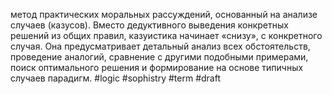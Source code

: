 метод практических моральных рассуждений, основанный на анализе случаев (казусов). Вместо дедуктивного выведения конкретных решений из общих правил, казуистика начинает «снизу», с конкретного случая. Она предусматривает детальный анализ всех обстоятельств, проведение аналогий, сравнение с другими подобными примерами, поиск оптимального решения и формирование на основе типичных случаев парадигм.
#logic #sophistry #term 
#draft